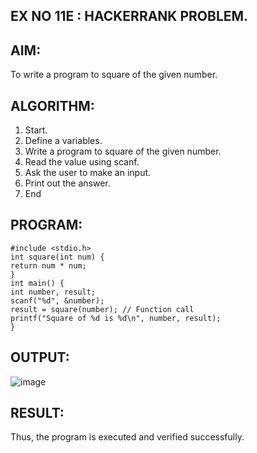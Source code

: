 ## EX NO 11E : HACKERRANK PROBLEM.

## AIM:
   To write a program to square of the given number.
## ALGORITHM:
 1.	Start.
 2.	Define a variables.
 3.	Write a program to square of the given number.
 4.	Read the value using scanf.
 5.	Ask the user to make an input.
 6.	Print out the answer.
 7.	End

## PROGRAM:
```
#include <stdio.h>
int square(int num) {
return num * num;
}
int main() {
int number, result;
scanf("%d", &number);
result = square(number); // Function call
printf("Square of %d is %d\n", number, result);
}
```
## OUTPUT:
![image](https://github.com/user-attachments/assets/551a68de-2e21-4fc2-8846-dcdb669b5ba6)


## RESULT:
Thus, the program is executed and verified successfully.
